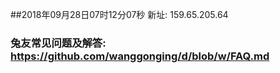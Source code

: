 ##2018年09月28日07时12分07秒 新址: 159.65.205.64
### 兔友常见问题及解答: https://github.com/wanggonging/d/blob/w/FAQ.md
